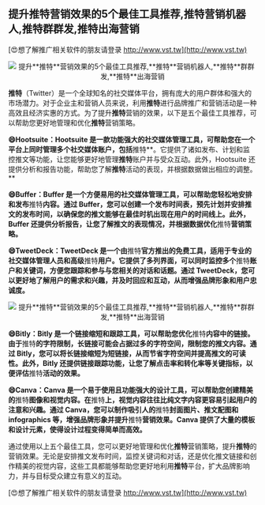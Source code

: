 ## **提升**推特**营销效果的5个最佳工具推荐,**推特**营销机器人,**推特**群群发,**推特**出海营销**

[😍想了解推广相关软件的朋友请登录 http://www.vst.tw](http://www.vst.tw)

 <center><img src="https://vst.tw/MP4/tuiguang/png/2.png" alt="提升**推特**营销效果的5个最佳工具推荐,**推特**营销机器人,**推特**群群发,**推特**出海营销"></center>

**推特**（Twitter）是一个全球知名的社交媒体平台，拥有庞大的用户群体和强大的市场潜力。对于企业主和营销人员来说，利用**推特**进行品牌推广和营销活动是一种高效且经济实惠的方式。为了提升**推特**营销的效果，以下是五个最佳工具推荐，可以帮助您更好地管理和优化**推特**营销策略。

**😄Hootsuite：Hootsuite 是一款功能强大的社交媒体管理工具，可帮助您在一个平台上同时管理多个社交媒体账户，包括**推特**。它提供了诸如发布、计划和监控推文等功能，让您能够更好地管理**推特**账户并与受众互动。此外，Hootsuite 还提供分析和报告功能，帮助您了解**推特**活动的表现，并根据数据做出相应的调整。**

**😄Buffer：Buffer 是一个方便易用的社交媒体管理工具，可以帮助您轻松地安排和发布**推特**内容。通过 Buffer，您可以创建一个发布时间表，预先计划并安排推文的发布时间，以确保您的推文能够在最佳时机出现在用户的时间线上。此外，Buffer 还提供分析报告，让您了解推文的表现情况，并根据数据优化**推特**营销策略。**

**😄TweetDeck：TweetDeck 是一个由**推特**官方推出的免费工具，适用于专业的社交媒体管理人员和高级**推特**用户。它提供了多列界面，可以同时监控多个**推特**账户和关键词，方便您跟踪和参与与您相关的对话和话题。通过 TweetDeck，您可以更好地了解用户的需求和兴趣，并及时回应和互动，从而增强品牌形象和用户忠诚度。**

 <center><img src="https://vst.tw/MP4/tuiguang/png/8.png" alt="提升**推特**营销效果的5个最佳工具推荐,**推特**营销机器人,**推特**群群发,**推特**出海营销"></center>

**😄Bitly：Bitly 是一个链接缩短和跟踪工具，可以帮助您优化**推特**内容中的链接。由于**推特**的字符限制，长链接可能会占据过多的字符空间，限制您的推文内容。通过 Bitly，您可以将长链接缩短为短链接，从而节省字符空间并提高推文的可读性。此外，Bitly 还提供链接跟踪功能，让您了解点击率和转化率等关键指标，以便评估**推特**活动的效果。**

**😄Canva：Canva 是一个易于使用且功能强大的设计工具，可以帮助您创建精美的**推特**图像和视觉内容。在**推特**上，视觉内容往往比纯文字内容更容易引起用户的注意和兴趣。通过 Canva，您可以制作吸引人的**推特**封面图片、推文配图和 infographics 等，增强品牌形象并提升**推特**营销效果。Canva 提供了大量的模板和设计元素，使得设计过程变得简单而高效。**

通过使用以上五个最佳工具，您可以更好地管理和优化**推特**营销策略，提升**推特**的营销效果。无论是安排推文发布时间，监控关键词和对话，还是优化推文链接和创作精美的视觉内容，这些工具都能够帮助您更好地利用**推特**平台，扩大品牌影响力，并与目标受众建立有意义的互动。

[😍想了解推广相关软件的朋友请登录 http://www.vst.tw](http://www.vst.tw)



